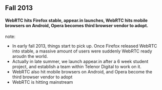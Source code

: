 ##  Fall 2013

#### <span class="highlight">WebRTC hits Firefox stable, appear.in launches, WebRTC hits mobile browsers on Android, Opera becomes third browser vendor to adopt.</span>
note:
- In early fall 2013, things start to pick up. Once Firefox released WebRTC
  into stable, a massive amount of users were suddenly WebRTC ready aroudn the
  world.
- Actually in late summer, we launch appear.in after a 6 week student project,
  and establish a team within Telenor Digital to work on it.
- WebRTC also hit mobile browsers on Android, and Opera become the third
  browser vendor to adopt
- WebRTC is hitting mainstream

